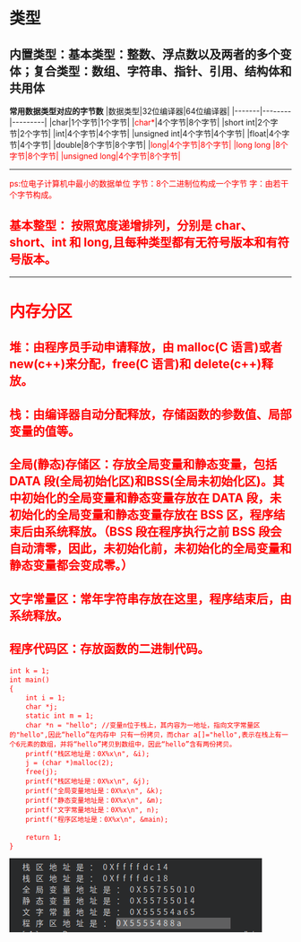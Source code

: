 # 类型
## 内置类型：**基本类型：整数、浮点数以及两者的多个变体**；**复合类型：数组、字符串、指针、引用、结构体和共用体**
**常用数据类型对应的字节数**
|数据类型|32位编译器|64位编译器|
|-------|--------|---------|
|char|1个字节|1个字节|
|<font color=red>char*</font>|4个字节|8个字节|
|short int|2个字节|2个字节|
|int|4个字节|4个字节|
|unsigned int|4个字节|4个字节|
|float|4个字节|4个字节|
|double|8个字节|8个字节|
|<font color=red>long|4个字节|8个字节|
|<font color=red>long long</font> |8个字节|8个字节|
|unsigned long|4个字节|8个字节|
____________
ps:位电子计算机中最小的数据单位
   字节：8个二进制位构成一个字节
   字：由若干个字节构成。
## 基本整型： 按照宽度递增排列，分别是 **char、short、int 和 long**,且每种类型都有无符号版本和有符号版本。

---

# 内存分区

## 堆：**由程序员手动申请释放，由 malloc(C 语言)或者 new(c++)来分配，free(C 语言)和 delete(c++)释放。**

## 栈：由编译器自动分配释放，存储函数的参数值、局部变量的值等。

## 全局(静态)存储区：存放全局变量和静态变量，包括**DATA 段**(全局初始化区)和**BSS**(全局未初始化区)。其中初始化的全局变量和静态变量存放在 DATA 段，未初始化的全局变量和静态变量存放在 BSS 区，程序结束后由系统释放。**（BSS 段在程序执行之前 BSS 段会自动清零，因此，未初始化前，未初始化的全局变量和静态变量都会变成零。）**

## 文字常量区：常年字符串存放在这里，程序结束后，由系统释放。

## 程序代码区：存放函数的二进制代码。

```
int k = 1;
int main()
{
    int i = 1;
    char *j;
    static int m = 1;
    char *n = "hello"; //变量n位于栈上，其内容为一地址，指向文字常量区的"hello",因此“hello”在内存中 只有一份拷贝，而char a[]="hello",表示在栈上有一个6元素的数组，并将“hello”拷贝到数组中，因此“hello”含有两份拷贝。
    printf("栈区地址是：0X%x\n", &i);
    j = (char *)malloc(2);
    free(j);
    printf("栈区地址是：0X%x\n", &j);
    printf("全局变量地址是：0X%x\n", &k);
    printf("静态变量地址是：0X%x\n", &m);
    printf("文字常量地址是：0X%x\n", n);
    printf("程序区地址是：0X%x\n", &main);

    return 1;
}
```

![image](https://github.com/logic-life/C-learning/blob/main/ImageFile/2021021222:21:12.png)
